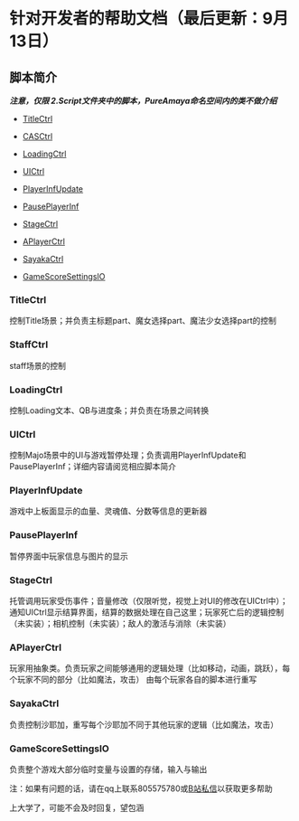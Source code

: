 # 针对开发者的帮助文档（最后更新：9月13日）

## 脚本简介

 **_注意，仅限 2.Script文件夹中的脚本，PureAmaya命名空间内的类不做介绍_** 

- [TitleCtrl](#TitleCtrl)

- [CASCtrl](#CASCtrl)

- [LoadingCtrl](#LoadingCtrl)

- [UICtrl](#UICtrl)

- [PlayerInfUpdate](#PlayerInfUpdate)

- [PausePlayerInf](#PausePlayerInf)

- [StageCtrl](#StageCtrl)

- [APlayerCtrl](#APlayerCtrl)

- [SayakaCtrl](#SayakaCtrl)

- [GameScoreSettingsIO](#GameScoreSettingsIO)


### TitleCtrl

控制Title场景；并负责主标题part、魔女选择part、魔法少女选择part的控制

### StaffCtrl

staff场景的控制


### LoadingCtrl

控制Loading文本、QB与进度条；并负责在场景之间转换

### UICtrl

控制Majo场景中的UI与游戏暂停处理；负责调用PlayerInfUpdate和PausePlayerInf；详细内容请阅览相应脚本简介

### PlayerInfUpdate

游戏中上板面显示的血量、灵魂值、分数等信息的更新器

### PausePlayerInf

暂停界面中玩家信息与图片的显示

### StageCtrl

托管调用玩家受伤事件；音量修改（仅限听觉，视觉上对UI的修改在UICtrl中）；通知UICtrl显示结算界面，结算的数据处理在自己这里；玩家死亡后的逻辑控制（未实装）；相机控制（未实装）；敌人的激活与消除（未实装）

### APlayerCtrl

玩家用抽象类。负责玩家之间能够通用的逻辑处理（比如移动，动画，跳跃），每个玩家不同的部分（比如魔法，攻击）
由每个玩家各自的脚本进行重写

### SayakaCtrl

负责控制沙耶加，重写每个沙耶加不同于其他玩家的逻辑（比如魔法，攻击）

### GameScoreSettingsIO

负责整个游戏大部分临时变量与设置的存储，输入与输出


注：如果有问题的话，请在qq上联系805575780或[B站私信](https://space.bilibili.com/11393965)以获取更多帮助

上大学了，可能不会及时回复，望包涵



